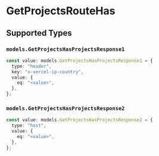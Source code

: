 # GetProjectsRouteHas


## Supported Types

### `models.GetProjectsHasProjectsResponse1`

```typescript
const value: models.GetProjectsHasProjectsResponse1 = {
  type: "header",
  key: "x-vercel-ip-country",
  value: {
    eq: "<value>",
  },
};
```

### `models.GetProjectsHasProjectsResponse2`

```typescript
const value: models.GetProjectsHasProjectsResponse2 = {
  type: "host",
  value: {
    eq: "<value>",
  },
};
```

